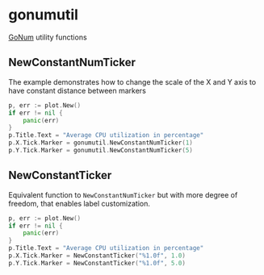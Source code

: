 # gonumutil
[GoNum](https://github.com/gonum) utility functions

## NewConstantNumTicker
The example demonstrates how to change the scale of the X and Y axis to have constant distance between markers
```go
p, err := plot.New()
if err != nil {
    panic(err)
}
p.Title.Text = "Average CPU utilization in percentage"
p.X.Tick.Marker = gonumutil.NewConstantNumTicker(1)
p.Y.Tick.Marker = gonumutil.NewConstantNumTicker(5)
```

## NewConstantTicker
Equivalent function to `NewConstantNumTicker` but with more degree of freedom, that enables label customization.
```go
p, err := plot.New()
if err != nil {
    panic(err)
}
p.Title.Text = "Average CPU utilization in percentage"
p.X.Tick.Marker = NewConstantTicker("%1.0f", 1.0)
p.Y.Tick.Marker = NewConstantTicker("%1.0f", 5.0)
```